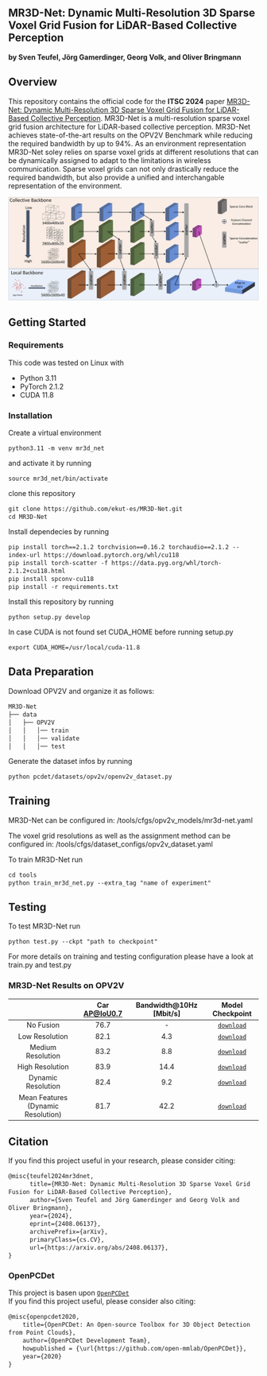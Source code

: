 ## MR3D-Net: Dynamic Multi-Resolution 3D Sparse Voxel Grid Fusion for LiDAR-Based Collective Perception

**by Sven Teufel, Jörg Gamerdinger, Georg Volk, and Oliver Bringmann**

## Overview
This repository contains the official code for the **ITSC 2024** paper [MR3D-Net: Dynamic Multi-Resolution 3D Sparse Voxel Grid Fusion for LiDAR-Based Collective Perception](todo).
MR3D-Net is a multi-resolution sparse voxel grid fusion architecture for LiDAR-based collective perception. MR3D-Net achieves state-of-the-art results on the OPV2V Benchmark while reducing the required bandwidth by up to 94%. 
As an environment representation MR3D-Net soley relies on sparse voxel grids at different resolutions that can be dynamically assigned to adapt to the limitations in wireless communication.
Sparse voxel grids can not only drastically reduce the required bandwidth, but also provide a unified and interchangable representation of the environment.

![MR3D-Net Architecture](docs/mr3d-net.png)

## Getting Started

### Requirements

This code was tested on Linux with
* Python 3.11
* PyTorch 2.1.2
* CUDA 11.8

### Installation

Create a virtual environment 
```shell
python3.11 -m venv mr3d_net
```
and activate it by running
```shell
source mr3d_net/bin/activate
```

clone this repository 
```shell
git clone https://github.com/ekut-es/MR3D-Net.git
cd MR3D-Net
```

Install dependecies by running
```shell
pip install torch==2.1.2 torchvision==0.16.2 torchaudio==2.1.2 --index-url https://download.pytorch.org/whl/cu118
pip install torch-scatter -f https://data.pyg.org/whl/torch-2.1.2+cu118.html
pip install spconv-cu118
pip install -r requirements.txt
```


Install this repository by running 
```shell
python setup.py develop
```

In case CUDA is not found set CUDA_HOME before running setup.py
```shell
export CUDA_HOME=/usr/local/cuda-11.8
```

## Data Preparation
Download OPV2V and organize it as follows:
```
MR3D-Net
├── data
│   ├── OPV2V
│   │   │── train
│   │   │── validate
│   │   │── test
```

Generate the dataset infos by running
```shell
python pcdet/datasets/opv2v/openv2v_dataset.py
```

## Training

MR3D-Net can be configured in: /tools/cfgs/opv2v_models/mr3d-net.yaml

The voxel grid resolutions as well as the assignment method can be configured in: /tools/cfgs/dataset_configs/opv2v_dataset.yaml

To train MR3D-Net run
```shell
cd tools
python train_mr3d_net.py --extra_tag "name of experiment"
```

## Testing

To test MR3D-Net run 
```shell
python test.py --ckpt "path to checkpoint"
```
For more details on training and testing configuration please have a look at train.py and test.py


### MR3D-Net Results on OPV2V

|                                    | Car AP@IoU0.7 | Bandwidth@10Hz [Mbit/s] | Model Checkpoint                                                              |
| :--------------------------------: | :-----------: | :---------------------: | :---------------------------------------------------------------------------: |
| No Fusion                          | 76.7          | -                       | [`download`](https://es-cloud.cs.uni-tuebingen.de/f/9ea529e129ad48de8f5d/)    |
| Low Resolution                     | 82.1          | 4.3                     | [`download`](https://es-cloud.cs.uni-tuebingen.de/f/24badeb37fe34276b5e3/)    |
| Medium Resolution                  | 83.2          | 8.8                     | [`download`](https://es-cloud.cs.uni-tuebingen.de/f/46a3b9305db94983960a/)    |
| High Resolution                    | 83.9          | 14.4                    | [`download`](https://es-cloud.cs.uni-tuebingen.de/f/ccc8cb6a24f442df9c05/)    |
| Dynamic Resolution                 | 82.4          | 9.2                     | [`download`](https://es-cloud.cs.uni-tuebingen.de/f/c31c56a649a7476f87af/)    |
| Mean Features (Dynamic Resolution) | 81.7          | 42.2                    | [`download`](https://es-cloud.cs.uni-tuebingen.de/f/6bc916642f10494da3ef/)    |

## Citation
If you find this project useful in your research, please consider citing:
```
@misc{teufel2024mr3dnet,
      title={MR3D-Net: Dynamic Multi-Resolution 3D Sparse Voxel Grid Fusion for LiDAR-Based Collective Perception}, 
      author={Sven Teufel and Jörg Gamerdinger and Georg Volk and Oliver Bringmann},
      year={2024},
      eprint={2408.06137},
      archivePrefix={arXiv},
      primaryClass={cs.CV},
      url={https://arxiv.org/abs/2408.06137}, 
}
```

### OpenPCDet

This project is basen upon [`OpenPCDet`](https://github.com/open-mmlab/OpenPCDet)  
If you find this project useful, please consider also citing:
```
@misc{openpcdet2020,
    title={OpenPCDet: An Open-source Toolbox for 3D Object Detection from Point Clouds},
    author={OpenPCDet Development Team},
    howpublished = {\url{https://github.com/open-mmlab/OpenPCDet}},
    year={2020}
}
```



